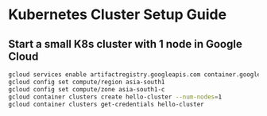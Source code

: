 # Kubernetes Cluster Setup Guide

## Start a small K8s cluster with 1 node in Google Cloud

```sh
gcloud services enable artifactregistry.googleapis.com container.googleapis.com
gcloud config set compute/region asia-south1
gcloud config set compute/zone asia-south1-c
gcloud container clusters create hello-cluster --num-nodes=1
gcloud container clusters get-credentials hello-cluster
